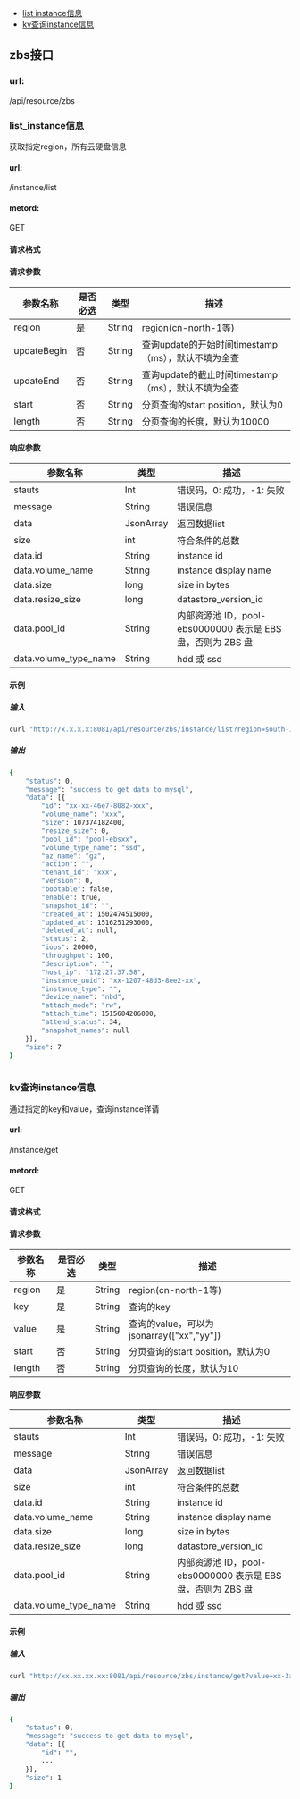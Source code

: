 - [list instance信息](#list_instance信息)
- [kv查询instance信息](#kv查询instance信息)

## zbs接口
### url:
/api/resource/zbs

### list_instance信息
获取指定region，所有云硬盘信息
#### url:
/instance/list
#### metord:
GET
#### 请求格式

#### 请求参数
| 参数名称  | 是否必选 |  类型  |     描述       |
|-------|------|----|------------|
| region | 是 | String | region(cn-north-1等)|
| updateBegin | 否 | String |查询update的开始时间timestamp（ms），默认不填为全查|
| updateEnd | 否 | String | 查询update的截止时间timestamp（ms），默认不填为全查|
| start | 否 | String | 分页查询的start position，默认为0|
| length | 否 | String | 分页查询的长度，默认为10000|
####  响应参数
| 参数名称  |  类型  |     描述       |
|------|----|------------|
| stauts | Int | 错误码，0: 成功，-1: 失败 |
| message | String | 错误信息 |
| data | JsonArray | 返回数据list |
| size | int | 符合条件的总数 |
| data.id | String | instance id |
| data.volume_name | String | instance display name |
| data.size | long | size in bytes |
| data.resize_size | long | datastore_version_id |
| data.pool_id | String | 内部资源池 ID，pool-ebs0000000 表示是 EBS 盘，否则为 ZBS 盘 |
| data.volume_type_name | String | hdd 或 ssd |


####  示例
#####  输入
```bash
curl "http://x.x.x.x:8081/api/resource/zbs/instance/list?region=south-1&length=1&updateBegin=1516235261000&updateEnd=1516268261000" > test.log
```
#####  输出
```bash
{
	"status": 0,
	"message": "success to get data to mysql",
	"data": [{
		"id": "xx-xx-46e7-8082-xxx",
		"volume_name": "xxx",
		"size": 107374182400,
		"resize_size": 0,
		"pool_id": "pool-ebsxx",
		"volume_type_name": "ssd",
		"az_name": "gz",
		"action": "",
		"tenant_id": "xxx",
		"version": 0,
		"bootable": false,
		"enable": true,
		"snapshot_id": "",
		"created_at": 1502474515000,
		"updated_at": 1516251293000,
		"deleted_at": null,
		"status": 2,
		"iops": 20000,
		"throughput": 100,
		"description": "",
		"host_ip": "172.27.37.58",
		"instance_uuid": "xx-1207-48d3-8ee2-xx",
		"instance_type": "",
		"device_name": "nbd",
		"attach_mode": "rw",
		"attach_time": 1515604206000,
		"attend_status": 34,
		"snapshot_names": null
	}],
	"size": 7
}



```

### kv查询instance信息
通过指定的key和value，查询instance详请
#### url:
/instance/get
#### metord:
GET
#### 请求格式

#### 请求参数
| 参数名称  | 是否必选 |  类型  |     描述       |
|-------|------|----|------------|
| region | 是 | String | region(cn-north-1等)|
| key | 是 | String |查询的key|
| value | 是 | String | 查询的value，可以为jsonarray(["xx","yy"])|
| start | 否 | String | 分页查询的start position，默认为0|
| length | 否 | String | 分页查询的长度，默认为10|
####  响应参数
| 参数名称  |  类型  |     描述       |
|------|----|------------|
| stauts | Int | 错误码，0: 成功，-1: 失败 |
| message | String | 错误信息 |
| data | JsonArray | 返回数据list |
| size | int | 符合条件的总数 |
| data.id | String | instance id |
| data.volume_name | String | instance display name |
| data.size | long | size in bytes |
| data.resize_size | long | datastore_version_id |
| data.pool_id | String | 内部资源池 ID，pool-ebs0000000 表示是 EBS 盘，否则为 ZBS 盘 |
| data.volume_type_name | String | hdd 或 ssd |

####  示例
#####  输入
```bash
curl "http://xx.xx.xx.xx:8081/api/resource/zbs/instance/get?value=xx-3a05-46e7-8082-xx&region=south-1&key=id" > test.log
```
#####  输出
```bash
{
	"status": 0,
	"message": "success to get data to mysql",
	"data": [{
		"id": "",
		...
	}],
	"size": 1
}

```


